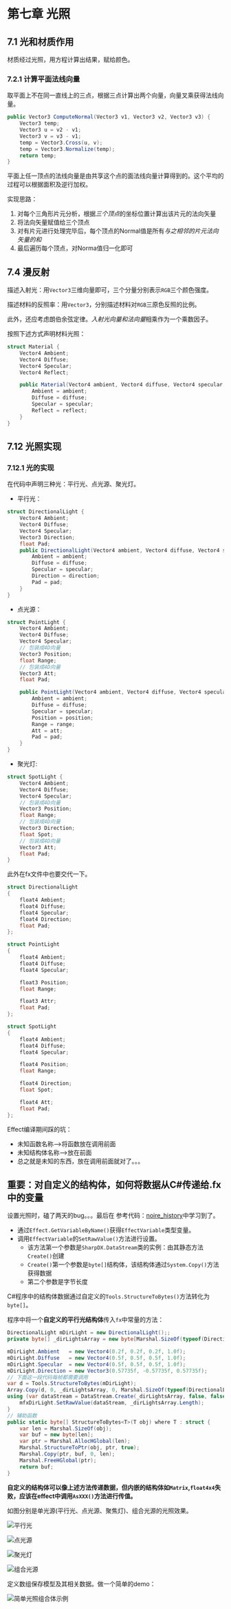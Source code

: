 ﻿# 第七章 光照
## 7.1 光和材质作用
材质经过光照，用方程计算出结果，赋给颜色。
### 7.2.1 计算平面法线向量
取平面上不在同一直线上的三点，根据三点计算出两个向量，向量叉乘获得法线向量。
```csharp
public Vector3 ComputeNormal(Vector3 v1, Vector3 v2, Vector3 v3) {
    Vector3 temp;
    Vector3 u = v2 - v1;
    Vector3 v = v3 - v1;
    temp = Vector3.Cross(u, v);
    temp = Vector3.Normalize(temp);
    return temp;
}
```
平面上任一顶点的法线向量是由共享这个点的面法线向量计算得到的。这个平均的过程可以根据面积及逆行加权。

实现思路：
1. 对每个三角形片元分析，根据*三个顶点*的坐标位置计算出该片元的法向矢量
2. 将法向矢量赋值给三个顶点
3. 对有片元进行处理完毕后，每个顶点的Normal值是所有*与之相邻的片元法向矢量的和*
4. 最后遍历每个顶点，对Norma值归一化即可
## 7.4 漫反射
描述入射光：用`Vector3`三维向量即可，三个分量分别表示`RGB`三个颜色强度。

描述材料的反照率：用`Vector3`，分别描述材料对`RGB`三原色反照的比例。

此外，还应考虑朗伯余弦定律。*入射光向量和法向量*相乘作为一个乘数因子。

按照下述方式声明材料光照：
```csharp
struct Material {
    Vector4 Ambient;
    Vector4 Diffuse;
    Vector4 Specular;
    Vector4 Reflect;

    public Material(Vector4 ambient, Vector4 diffuse, Vector4 specular, Vector4 reflect) {
        Ambient = ambient;
        Diffuse = diffuse;
        Specular = specular;
        Reflect = reflect;
    }
}
```

## 7.12 光照实现
### 7.12.1 光的实现
在代码中声明三种光：平行光、点光源、聚光灯。

- 平行光：
```csharp
struct DirectionalLight {
    Vector4 Ambient;
    Vector4 Diffuse;
    Vector4 Specular;
    Vector3 Direction;
    float Pad;
    public DirectionalLight(Vector4 ambient, Vector4 diffuse, Vector4 specular, Vector3 direction, float pad) {
        Ambient = ambient;
        Diffuse = diffuse;
        Specular = specular;
        Direction = direction;
        Pad = pad;
    }
}
```
- 点光源：
```csharp
struct PointLight {
    Vector4 Ambient;
    Vector4 Diffuse;
    Vector4 Specular;
    // 包装成4D向量
    Vector3 Position;
    float Range;
    // 包装成4D向量
    Vector3 Att;
    float Pad;

    public PointLight(Vector4 ambient, Vector4 diffuse, Vector4 specular, Vector3 position, float range, Vector3 att, float pad) {
        Ambient = ambient;
        Diffuse = diffuse;
        Specular = specular;
        Position = position;
        Range = range;
        Att = att;
        Pad = pad;
    }
}
```
- 聚光灯:
```csharp
struct SpotLight {
    Vector4 Ambient;
    Vector4 Diffuse;
    Vector4 Specular;
    // 包装成4D向量
    Vector3 Position;
    float Range;
    // 包装成4D向量
    Vector3 Direction;
    float Spot;
    // 包装成4D向量
    Vector3 Att;
    float Pad;
}
```

此外在fx文件中也要交代一下。

```cpp
struct DirectionalLight
{
	float4 Ambient;
	float4 Diffuse;
	float4 Specular;
	float4 Direction;
	float Pad;
};

struct PointLight
{
	float4 Ambient;
	float4 Diffuse;
	float4 Specular;

	float3 Position;
	float Range;

	float3 Attr;
	float Pad;
};

struct SpotLight
{
	float4 Ambient;
	float4 Diffuse;
	float4 Specular;

	float4 Position;
	float Range;

	float4 Direction;
	float Spot;

	float4 Att;
	float Pad;
};
```

Effect编译期间踩的坑：
- 未知函数名称—>将函数放在调用前面
- 未知结构体名称—>放在前面
- 总之就是未知的东西，放在调用前面就对了。。。

## 重要：对自定义的结构体，如何将数据从C#传递给.fx中的变量
设置光照时，磕了两天的bug。。。最后在
参考代码：[noire_history](https://github.com/hozuki/noire_history/blob/master/Noire.Graphics.D3D11/FX/BasicEffect11.cs)中学习到了。

- 通过`Effect.GetVariableByName()`获得`EffectVariable`类型变量。
- 调用`EffectVariable`的`SetRawValue()`方法进行设置。
  - 该方法第一个参数是`SharpDX.DataStream`类的实例：由其静态方法`Create()`创建
  - `Create()`第一个参数是`byte[]`结构体，该结构体通过`System.Copy()`方法获得数据
  - 第二个参数是字节长度

C#程序中的结构体数据通过自定义的`Tools.StructureToBytes()`方法转化为`byte[]`。

程序中将一个**自定义的平行光结构体**传入`fx`中常量的方法：
```csharp
DirectionalLight mDirLight = new DirectionalLight();;
private byte[] _dirLightsArray = new byte[Marshal.SizeOf(typeof(DirectionalLight)) * 1];

mDirLight.Ambient   = new Vector4(0.2f, 0.2f, 0.2f, 1.0f);
mDirLight.Diffuse   = new Vector4(0.5f, 0.5f, 0.5f, 1.0f);
mDirLight.Specular  = new Vector4(0.5f, 0.5f, 0.5f, 1.0f);
mDirLight.Direction = new Vector3(0.57735f, -0.57735f, 0.57735f);
// 下面这一段代码每帧都需要调用
var d = Tools.StructureToBytes(mDirLight);
Array.Copy(d, 0, _dirLightsArray, 0, Marshal.SizeOf(typeof(DirectionalLight)));
using (var dataStream = DataStream.Create(_dirLightsArray, false, false)) {
    mfxDirLight.SetRawValue(dataStream, _dirLightsArray.Length);
}
// 辅助函数
public static byte[] StructureToBytes<T>(T obj) where T : struct {
    var len = Marshal.SizeOf(obj);
    var buf = new byte[len];
    var ptr = Marshal.AllocHGlobal(len);
    Marshal.StructureToPtr(obj, ptr, true);
    Marshal.Copy(ptr, buf, 0, len);
    Marshal.FreeHGlobal(ptr);
    return buf;
}

```

**自定义的结构体可以像上述方法传递数据，但内嵌的结构体如`Matrix`,`float4x4`失败，应该在effect中调用`AsXXX()`方法进行传值。**

如图分别是单光源(平行光、点光源、聚焦灯)、组合光源的光照效果。

![平行光](skull_onlyAmbient.png "平行光")

![点光源](skull_onlyPoint.png "点光源")

![聚光灯](skull_onlySpot.png "聚光灯")

![组合光源](skull_allLight.png "组合光源")

定义数组保存模型及其相关数据。做一个简单的demo：

![简单光照组合体示例](lightAndZuhe.png "光照简单组合体示例")
